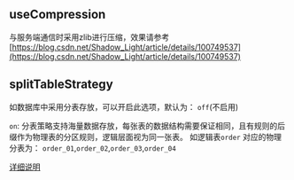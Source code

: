 ## useCompression

与服务端通信时采用zlib进行压缩，效果请参考[https://blog.csdn.net/Shadow_Light/article/details/100749537](https://blog.csdn.net/Shadow_Light/article/details/100749537)

## splitTableStrategy

如数据库中采用分表存放，可以开启此选项，默认为： `off`(不启用)

`on`: 分表策略支持海量数据存放，每张表的数据结构需要保证相同，且有规则的后缀作为物理表的分区规则，逻辑层面视为同一张表。
如逻辑表`order` 对应的物理分表为：  `order_01`,`order_02`,`order_03`,`order_04`

[详细说明](https://tis.pub/docs/guide/datasource/multi-table-rule/)




